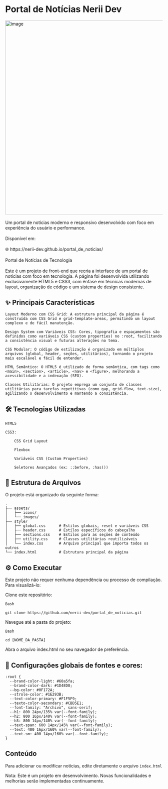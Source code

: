 # Portal de Notícias Nerii Dev

<img width="1236" height="618" alt="image" src="https://github.com/user-attachments/assets/23322b44-9225-4c18-bac7-00fe23f3f967" />
<br>
<br>
Um portal de notícias moderno e responsivo desenvolvido com foco em experiência do usuário e performance. <br> <br>
Disponível em: <br> <br>
🌐 https://nerii-dev.github.io/portal_de_noticias/
<br> <br>
Portal de Notícias de Tecnologia
<br> <br>
Este é um projeto de front-end que recria a interface de um portal de notícias com foco em tecnologia. A página foi desenvolvida utilizando exclusivamente HTML5 e CSS3, com ênfase em técnicas modernas de layout, organização de código e um sistema de design consistente.

## ✨ Principais Características

    Layout Moderno com CSS Grid: A estrutura principal da página é construída com CSS Grid e grid-template-areas, permitindo um layout complexo e de fácil manutenção.

    Design System com Variáveis CSS: Cores, tipografia e espaçamentos são definidos como variáveis CSS (custom properties) no :root, facilitando a consistência visual e futuras alterações no tema.

    CSS Modular: O código de estilização é organizado em múltiplos arquivos (global, header, seções, utilitários), tornando o projeto mais escalável e fácil de entender.

    HTML Semântico: O HTML5 é utilizado de forma semântica, com tags como <main>, <section>, <article>, <nav> e <figure>, melhorando a acessibilidade e a indexação (SEO).

    Classes Utilitárias: O projeto emprega um conjunto de classes utilitárias para tarefas repetitivas (como gap, grid-flow, text-size), agilizando o desenvolvimento e mantendo a consistência.

## 🛠 Tecnologias Utilizadas

    HTML5

    CSS3:

        CSS Grid Layout

        Flexbox

        Variáveis CSS (Custom Properties)

        Seletores Avançados (ex: ::before, :has())

## 📂 Estrutura de Arquivos

O projeto está organizado da seguinte forma:

    .
    ├── assets/
    │   ├── icons/
    │   └── images/
    ├── style/
    │   ├── global.css      # Estilos globais, reset e variáveis CSS
    │   ├── header.css      # Estilos específicos do cabeçalho
    │   ├── sections.css    # Estilos para as seções de conteúdo
    │   ├── utility.css     # Classes utilitárias reutilizáveis
    │   └── index.css       # Arquivo principal que importa todos os outros
    └── index.html          # Estrutura principal da página

## ⚙️ Como Executar

Este projeto não requer nenhuma dependência ou processo de compilação. Para visualizá-lo:

Clone este repositório:
    
    Bash
    
    git clone https://github.com/nerii-dev/portal_de_noticias.git

Navegue até a pasta do projeto:

    Bash
    
    cd [NOME_DA_PASTA]

Abra o arquivo index.html no seu navegador de preferência.

## 🎨 Configurações globais de fontes e cores:

    :root {
      --brand-color-light: #60a5fa;
      --brand-color-dark: #1D4ED8;
      --bg-color: #0F172A;
      --strole-color: #1E293B;
      --text-color-primary: #F1F5F9;
      --texto-color-secondary: #CBD5E1;
      --font-family: "Archivo", sans-serif;
      --h1: 800 24px/135% var(--font-family);
      --h2: 800 16px/140% var(--font-family);
      --h3: 800 14px/140% var(--font-family);
      --text-span: 600 14px/145% var(--font-family);
      --text: 400 16px/160% var(--font-family);
      --text-sm: 400 14px/160% var(--font-family);
    }

## Conteúdo

Para adicionar ou modificar notícias, edite diretamente o arquivo ```index.html```


Nota: Este é um projeto em desenvolvimento. Novas funcionalidades e melhorias serão implementadas continuamente.
